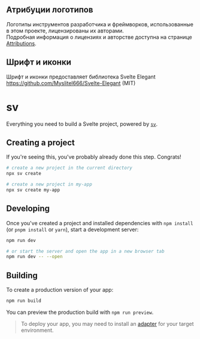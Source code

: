 ## Атрибуции логотипов

Логотипы инструментов разработчика и фреймворков, использованные в этом проекте, лицензированы их авторами.  
Подробная информация о лицензиях и авторстве доступна на странице [Attributions](/attributions).

## Шрифт и иконки

Шрифт и иконки предоставляет библиотека Svelte Elegant https://github.com/Myslitel666/Svelte-Elegant (MIT)

# sv

Everything you need to build a Svelte project, powered by [`sv`](https://github.com/sveltejs/cli).

## Creating a project

If you're seeing this, you've probably already done this step. Congrats!

```bash
# create a new project in the current directory
npx sv create

# create a new project in my-app
npx sv create my-app
```

## Developing

Once you've created a project and installed dependencies with `npm install` (or `pnpm install` or `yarn`), start a development server:

```bash
npm run dev

# or start the server and open the app in a new browser tab
npm run dev -- --open
```

## Building

To create a production version of your app:

```bash
npm run build
```

You can preview the production build with `npm run preview`.

> To deploy your app, you may need to install an [adapter](https://svelte.dev/docs/kit/adapters) for your target environment.
